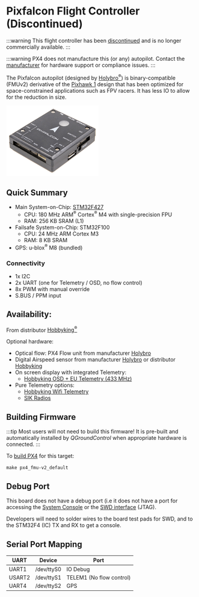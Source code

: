 # Pixfalcon Flight Controller (Discontinued)

:::warning
This flight controller has been [discontinued](../flight_controller/autopilot_experimental.md) and is no longer commercially available.
:::

:::warning PX4 does not manufacture this (or any) autopilot. Contact the [manufacturer](https://holybro.com/) for hardware support or compliance issues.
:::

The Pixfalcon autopilot (designed by [Holybro<sup>&reg;</sup>](https://holybro.com/)) is binary-compatible (FMUv2) derivative of the [Pixhawk 1](../flight_controller/pixhawk.md) design that has been optimized for space-constrained applications such as FPV racers. It has less IO to allow for the reduction in size.

![Pixfalcon hero image](../../assets/hardware/hardware-pixfalcon.png)

## Quick Summary

- Main System-on-Chip: [STM32F427](http://www.st.com/web/en/catalog/mmc/FM141/SC1169/SS1577/LN1789)
  - CPU: 180 MHz ARM<sup>&reg;</sup> Cortex<sup>&reg;</sup> M4 with single-precision FPU
  - RAM: 256 KB SRAM (L1)
- Failsafe System-on-Chip: STM32F100
  - CPU: 24 MHz ARM Cortex M3
  - RAM: 8 KB SRAM
- GPS: u-blox<sup>&reg;</sup> M8 (bundled)

### Connectivity

- 1x I2C
- 2x UART (one for Telemetry / OSD, no flow control)
- 8x PWM with manual override
- S.BUS / PPM input

## Availability:

From distributor [Hobbyking<sup>&reg;</sup>](https://hobbyking.com/en_us/pixfalcon-micro-px4-autopilot-plus-micro-m8n-gps-and-mega-pbd-power-module.html)

Optional hardware:

- Optical flow: PX4 Flow unit from manufacturer [Holybro](https://holybro.com/products/px4flow)
- Digital Airspeed sensor from manufacturer [Holybro](https://holybro.com/products/digital-air-speed-sensor) or distributor [Hobbyking](https://hobbyking.com/en_us/hkpilot-32-digital-air-speed-sensor-and-pitot-tube-set.html)
- On screen display with integrated Telemetry:
  - [Hobbyking OSD + EU Telemetry (433 MHz)](https://hobbyking.com/en_us/micro-hkpilot-telemetry-radio-module-with-on-screen-display-osd-unit-433mhz.html)
- Pure Telemetry options:
  - [Hobbyking Wifi Telemetry](https://hobbyking.com/en_us/apm-pixhawk-wireless-wifi-radio-module.html)
  - [SIK Radios](../telemetry/sik_radio.md)

## Building Firmware

:::tip
Most users will not need to build this firmware! It is pre-built and automatically installed by _QGroundControl_ when appropriate hardware is connected.
:::

To [build PX4](../dev_setup/building_px4.md) for this target:

```
make px4_fmu-v2_default
```

## Debug Port

This board does not have a debug port (i.e it does not have a port for accessing the [System Console](../debug/system_console.md) or the [SWD interface](../debug/swd_debug.md) (JTAG).

Developers will need to solder wires to the board test pads for SWD, and to the STM32F4 (IC) TX and RX to get a console.

## Serial Port Mapping

| UART   | Device     | Port                     |
| ------ | ---------- | ------------------------ |
| UART1  | /dev/ttyS0 | IO Debug                 |
| USART2 | /dev/ttyS1 | TELEM1 (No flow control) |
| UART4  | /dev/ttyS2 | GPS                      |

<!-- Note: Got ports using https://github.com/PX4/PX4-user_guide/pull/672#issuecomment-598198434 -->
